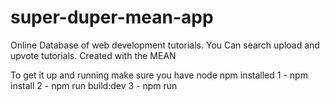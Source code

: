 # super-duper-mean-app

Online Database of web development tutorials. You Can search upload and upvote tutorials. 
Created with the MEAN

To get it up and running make sure you have node npm installed 
1 - npm install
2 - npm run build:dev
3 - npm run 
